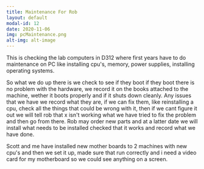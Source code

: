 ```yaml
---
title: Maintenance For Rob
layout: default
modal-id: 12
date: 2020-11-06 
img: pcMaintenance.png
alt-img: alt-image
---
```


This is checking the lab computers in D312 where first years have to do maintenance on PC like installing cpu's, memory, power supplies, installing operating systems.

So what we do up there is we check to see if they boot if they boot there is no problem with the hardware, we record it on the books attached to the machine, wether it boots properly and if it shuts down cleanly. 
Any issues that we have we record what they are, if we can fix them, like reinstalling a cpu, check all the things that could be wrong with it, then if we cant figure it out we will tell rob that x isn't working what we have tried to fix the problem and then go from there.
Rob may order new parts and at a latter date we will install what needs to be installed checked that it works and record what we have done.

Scott and me have installed new mother boards to 2 machines with new cpu's and then we set it up, made sure that run correctly and i need a video card for my motherboard so we could see anything on a screen.